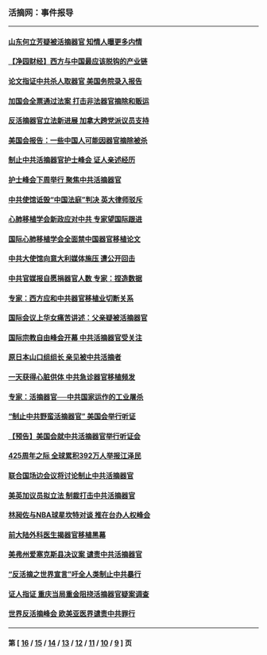 ### 活摘网：事件报导
---
#### [山东何立芳疑被活摘器官 知情人曝更多内情](../../pages/nf5877/n14047530.md?09140430) 
#### [【净园财经】西方与中国最应该脱钩的产业链](../../pages/nf5877/n14016113.md?09140430) 
#### [论文指证中共杀人取器官 美国务院录入报告](../../pages/nf5877/n13999890.md?09140430) 
#### [加国会全票通过法案 打击非法器官摘除和贩运](../../pages/nf5877/n13884924.md?09140430) 
#### [反活摘器官立法新进展 加拿大跨党派议员支持](../../pages/nf5877/n13876061.md?09140430) 
#### [美国会报告：一些中国人可能因器官摘除被杀](../../pages/nf5877/n13867964.md?09140430) 
#### [制止中共活摘器官护士峰会 证人亲述经历](../../pages/nf5877/n13859007.md?09140430) 
#### [护士峰会下周举行 聚焦中共活摘器官](../../pages/nf5877/n13855418.md?09140430) 
#### [中共使馆诋毁“中国法庭”判决 英大律师驳斥](../../pages/nf5877/n13833945.md?09140430) 
#### [心肺移植学会新政应对中共 专家望国际跟进](../../pages/nf5877/n13829043.md?09140430) 
#### [国际心肺移植学会全面禁中国器官移植论文](../../pages/nf5877/n13827785.md?09140430) 
#### [中共大使馆向意大利媒体施压 遭公开回击](../../pages/nf5877/n13826038.md?09140430) 
#### [中共官媒报自愿捐器官人数 专家：捏造数据](../../pages/nf5877/n13814130.md?09140430) 
#### [专家：西方应和中共器官移植业切断关系](../../pages/nf5877/n13772828.md?09140430) 
#### [国际会议上华女痛苦讲述：父亲疑被活摘器官](../../pages/nf5877/n13771583.md?09140430) 
#### [国际宗教自由峰会开幕 中共活摘器官受关注](../../pages/nf5877/n13769995.md?09140430) 
#### [原日本山口组组长 亲见被中共活摘者](../../pages/nf5877/n13767360.md?09140430) 
#### [一天获得心脏供体 中共急诊器官移植频发](../../pages/nf5877/n13764689.md?09140430) 
#### [专家：活摘器官──中共国家运作的工业屠杀](../../pages/nf5877/n13761178.md?09140430) 
#### [“制止中共野蛮活摘器官” 美国会举行听证](../../pages/nf5877/n13735831.md?09140430) 
#### [【预告】美国会就中共活摘器官举行听证会](../../pages/nf5877/n13732843.md?09140430) 
#### [425周年之际 全球累积392万人举报江泽民](../../pages/nf5877/n13719232.md?09140430) 
#### [联合国场边会议将讨论制止中共活摘器官](../../pages/nf5877/n13656361.md?09140430) 
#### [美英加议员拟立法 制裁打击中共活摘器官](../../pages/nf5877/n13430251.md?09140430) 
#### [林昶佐与NBA球星坎特对谈 推在台办人权峰会](../../pages/nf5877/n13414467.md?09140430) 
#### [前大陆外科医生揭器官移植黑幕](../../pages/nf5877/n13401416.md?09140430) 
#### [美弗州爱塞克斯县决议案 谴责中共活摘器官](../../pages/nf5877/n13320919.md?09140430) 
#### [“反活摘之世界宣言”吁全人类制止中共暴行](../../pages/nf5877/n13259730.md?09140430) 
#### [证人指证 重庆当局重金阻挠活摘器官疑案调查](../../pages/nf5877/n13259127.md?09140430) 
#### [世界反活摘峰会 欧美亚医界谴责中共罪行](../../pages/nf5877/n13253550.md?09140430) 

---
#### 第 [ [16](./16.md?09140430) / [15](./15.md?09140430) / [14](./14.md?09140430) / [13](./13.md?09140430) / [12](./12.md?09140430) / [11](./11.md?09140430) / [10](./10.md?09140430) / [9](./9.md?09140430) ] 页

